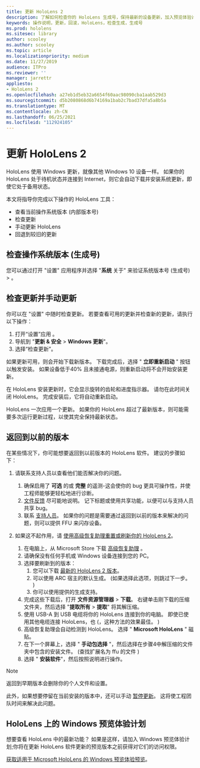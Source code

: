 ```yaml
---
title: 更新 HoloLens 2
description: 了解如何检查你的 HoloLens 生成号，保持最新的设备更新，加入预览体验计划，以及回滚更新。
keywords: 操作说明，更新，回滚，HoloLens，检查生成，生成号
ms.prod: hololens
ms.sitesec: library
author: scooley
ms.author: scooley
ms.topic: article
ms.localizationpriority: medium
ms.date: 11/27/2019
audience: ITPro
ms.reviewer: ''
manager: jarrettr
appliesto:
- HoloLens 2
ms.openlocfilehash: a27eb1d5eb32a6654f60aac98090cba1aab529d3
ms.sourcegitcommit: d5b2080868d6b74169a1bab2c7bad37dfa5a8b5a
ms.translationtype: MT
ms.contentlocale: zh-CN
ms.lasthandoff: 06/25/2021
ms.locfileid: "112924105"
---
```

# <a name="update-hololens-2"></a>更新 HoloLens 2

HoloLens 使用 Windows 更新，就像其他 Windows 10 设备一样。 如果你的 HoloLens 处于待机状态并连接到 Internet，则它会自动下载并安装系统更新，即使它处于备用状态。

本文将指导你完成以下操作的 HoloLens 工具：

- 查看当前操作系统版本 (内部版本号) 
- 检查更新
- 手动更新 HoloLens
- 回退到较旧的更新

## <a name="check-your-operating-system-version-build-number"></a>检查操作系统版本 (生成号) 

您可以通过打开 "设置" 应用程序并选择 "**系统** 关于" 来验证系统版本号 (生成号)  >  。

## <a name="check-for-updates-and-manually-update"></a>检查更新并手动更新

你可以在 "设置" 中随时检查更新。  若要查看可用的更新并检查新的更新，请执行以下操作：

1. 打开“设置”应用  。
1. 导航到 "**更新 & 安全**  >  **Windows 更新**"。
1. 选择“检查更新”。

如果更新可用，则会开始下载新版本。 下载完成后，选择 " **立即重新启动** " 按钮以触发安装。 如果设备低于40% 且未接通电源，则重新启动将不会开始安装更新。

在 HoloLens 安装更新时，它会显示旋转的齿轮和进度指示器。 请勿在此时间关闭 HoloLens。 完成安装后，它将自动重新启动。

HoloLens 一次应用一个更新。  如果你的 HoloLens 超过了最新版本，则可能需要多次运行更新过程，以使其完全保持最新状态。

## <a name="go-back-to-a-previous-version"></a>返回到以前的版本

在某些情况下，你可能想要返回到以前版本的 HoloLens 软件。 建议的步骤如下：

1. 请联系支持人员以查看他们能否解决你的问题。
    1. 确保启用了 **可选** 的或 **完整** 的遥测-这会使你的 bug 更具可操作性，并使工程师能够更轻松地进行诊断。
    1. [文件反馈](hololens-feedback.md) 尽可能地说明。 记下标题或使用共享功能，以便可以与支持人员共享 bug。
    1. 联系 [支持人员](https://aka.ms/hlsupport)。 如果你的问题是需要通过返回到以前的版本来解决的问题，则可以提供 FFU 来闪存设备。

1. 如果这不起作用，请 [使用高级恢复助理重置或刷新你的 HoloLens 2](hololens-recovery.md)。
    1. 在电脑上，从 Microsoft Store 下载 [高级恢复助理](https://www.microsoft.com/p/advanced-recovery-companion/9p74z35sfrs8?activetab=pivot:overviewtab) 。
    1. 请确保没有任何手机或 Windows 设备连接到您的 PC。
    1. 选择要刷新到的版本：
        1. 您可以下载 [最新的 HoloLens 2 版本](https://aka.ms/hololens2download)。
        1. 可以使用 ARC 宿主的默认生成。  (如果选择此选项，则跳过下一步。 ) 
        1. 你可以使用提供的生成支持。
    1. 完成这些下载后，打开 **文件资源管理器**  >  **下载**。 右键单击刚下载的压缩文件夹，然后选择 "**提取所有**  >  **提取**" 将其解压缩。
    1. 使用 USB-A 到 USB 电缆将你的 HoloLens 连接到你的电脑。 即使已使用其他电缆连接 HoloLens，也 (，这种方法的效果最佳。 ) 
    1. 高级恢复助理会自动检测到 HoloLens。 选择 " **Microsoft HoloLens** " 磁贴。
    1. 在下一个屏幕上，选择 " **手动包选择** "，然后选择在步骤4中解压缩的文件夹中包含的安装文件。  (查找扩展名为 ffu 的文件 ) 
    1. 选择 " **安装软件**"，然后按照说明进行操作。

> [!NOTE]
> 返回到早期版本会删除你的个人文件和设置。

此外，如果想要停留在当前安装的版本中，还可以手动 [暂停更新](hololens-updates.md#pause-updates-via-device)。 这将使工程团队时间来解决此问题。

## <a name="windows-insider-program-on-hololens"></a>HoloLens 上的 Windows 预览体验计划

想要查看 HoloLens 中的最新功能？  如果是这样，请加入 Windows 预览体验计划;你将在更新 HoloLens 软件更新的预览版本之前获得对它们的访问权限。

[获取适用于 Microsoft HoloLens 的 Windows 预览体验预览](hololens-insider.md)。
